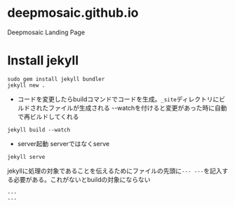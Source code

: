 # deepmosaic.github.io
Deepmosaic Landing Page


# Install jekyll
```
sudo gem install jekyll bundler
jekyll new .
```

- コードを変更したらbuildコマンドでコードを生成。`_site`ディレクトリにビルドされたファイルが生成される
  --watchを付けると変更があった時に自動で再ビルドしてくれる
```
jekyll build --watch
```

- server起動
serverではなくserve
```
jekyll serve
```

jekyllに処理の対象であることを伝えるためにファイルの先頭に`--- ---`を記入する必要がある。これがないとbuildの対象にならない
```
---
---
```
